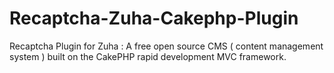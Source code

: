 Recaptcha-Zuha-Cakephp-Plugin
=============================

Recaptcha Plugin for Zuha : A free open source CMS ( content management system ) built on the CakePHP rapid development MVC framework.